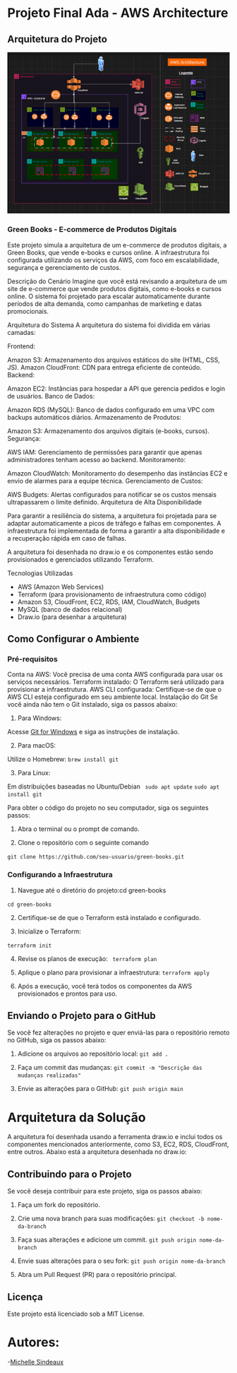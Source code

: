 # Projeto Final Ada -  AWS Architecture

## Arquitetura do Projeto

![Imagem de AWS Architecture](./aws_archit_imagem.png)

### Green Books - E-commerce de Produtos Digitais
Este projeto simula a arquitetura de um e-commerce de produtos digitais, a Green Books, que vende e-books e cursos online. A infraestrutura foi configurada utilizando os serviços da AWS, com foco em escalabilidade, segurança e gerenciamento de custos.

Descrição do Cenário
Imagine que você está revisando a arquitetura de um site de e-commerce que vende produtos digitais, como e-books e cursos online. O sistema foi projetado para escalar automaticamente durante períodos de alta demanda, como campanhas de marketing e datas promocionais.

Arquitetura do Sistema
   A arquitetura do sistema foi dividida em várias camadas:

Frontend:

   Amazon S3: Armazenamento dos arquivos estáticos do site (HTML, CSS, JS).
   Amazon CloudFront: CDN para entrega eficiente de conteúdo.
   Backend:

Amazon EC2: Instâncias para hospedar a API que gerencia pedidos e login de usuários.
   Banco de Dados:

   Amazon RDS (MySQL): Banco de dados configurado em uma VPC com backups automáticos diários.
   Armazenamento de Produtos:

Amazon S3: Armazenamento dos arquivos digitais (e-books, cursos).
   Segurança:

AWS IAM: Gerenciamento de permissões para garantir que apenas administradores tenham acesso ao backend.
   Monitoramento:

Amazon CloudWatch: Monitoramento do desempenho das instâncias EC2 e envio de alarmes para a equipe técnica.
   Gerenciamento de Custos:

AWS Budgets: Alertas configurados para notificar se os custos mensais ultrapassarem o limite definido.
   Arquitetura de Alta Disponibilidade

Para garantir a resiliência do sistema, a arquitetura foi projetada para se adaptar automaticamente a picos de tráfego e falhas em componentes. A infraestrutura foi implementada de forma a garantir a alta disponibilidade e a recuperação rápida em caso de falhas.

A arquitetura foi desenhada no draw.io e os componentes estão sendo provisionados e gerenciados utilizando Terraform.

Tecnologias Utilizadas
- AWS (Amazon Web Services)
- Terraform (para provisionamento de infraestrutura como código)
- Amazon S3, CloudFront, EC2, RDS, IAM, CloudWatch, Budgets
- MySQL (banco de dados relacional)
- Draw.io (para desenhar a arquitetura)

## Como Configurar o Ambiente

### Pré-requisitos

Conta na AWS: Você precisa de uma conta AWS configurada para usar os serviços necessários.
Terraform instalado: O Terraform será utilizado para provisionar a infraestrutura.
AWS CLI configurada: Certifique-se de que o AWS CLI esteja configurado em seu ambiente local.
Instalação do Git
Se você ainda não tem o Git instalado, siga os passos abaixo:

1. Para Windows:

Acesse [Git for Windows](https://gitforwindows.org/) e siga as instruções de instalação.

2. Para macOS:

Utilize o Homebrew: 
``brew install git``

3. Para Linux:

Em distribuições baseadas no Ubuntu/Debian
`` sudo apt update``
``sudo apt install git``

Para obter o código do projeto no seu computador, siga os seguintes passos:

1.  Abra o terminal ou o prompt de comando.
   
2. Clone o repositório com o seguinte comando

``git clone https://github.com/seu-usuario/green-books.git``



### Configurando a Infraestrutura

1. Navegue até o diretório do projeto:cd green-books

``cd green-books``

2. Certifique-se de que o Terraform está instalado e configurado.

3. Inicialize o Terraform:

``terraform init``

4. Revise os planos de execução:
`` terraform plan``

5. Aplique o plano para provisionar a infraestrutura:
``terraform apply``

6. Após a execução, você terá todos os componentes da AWS provisionados e prontos para uso.


## Enviando o Projeto para o GitHub
Se você fez alterações no projeto e quer enviá-las para o repositório remoto no GitHub, siga os passos abaixo:

1. Adicione os arquivos ao repositório local:
``git add .``

2. Faça um commit das mudanças:
``git commit -m "Descrição das mudanças realizadas"``

3. Envie as alterações para o GitHub:
``git push origin main``



# Arquitetura da Solução
A arquitetura foi desenhada usando a ferramenta draw.io e inclui todos os componentes mencionados anteriormente, como S3, EC2, RDS, CloudFront, entre outros. Abaixo está a arquitetura desenhada no draw.io:


## Contribuindo para o Projeto
Se você deseja contribuir para este projeto, siga os passos abaixo:

1.  Faça um fork do repositório.

2.  Crie uma nova branch para suas modificações:
``git checkout -b nome-da-branch``

3. Faça suas alterações e adicione um commit.
``git push origin nome-da-branch``

4. Envie suas alterações para o seu fork:
``git push origin nome-da-branch``

5. Abra um Pull Request (PR) para o repositório principal.


## Licença
Este projeto está licenciado sob a MIT License.










# Autores:
-[Michelle Sindeaux](https://github.com/michelle-sstudart)
